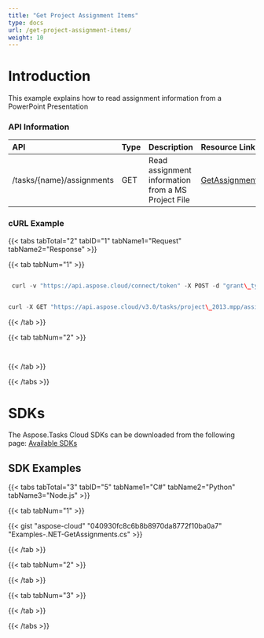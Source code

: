 ```yaml
---
title: "Get Project Assignment Items"
type: docs
url: /get-project-assignment-items/
weight: 10
---
```


# **Introduction**
This example explains how to read assignment information from a PowerPoint Presentation
### **API Information**

|**API**|**Type**|**Description**|**Resource Link**|
| :- | :- | :- | :- |
|/tasks/{name}/assignments|GET|Read assignment information from a MS Project File|[GetAssignments](https://apireference.aspose.cloud/tasks/#/TasksAssignments/GetAssignments)|
### **cURL Example**
{{< tabs tabTotal="2" tabID="1" tabName1="Request" tabName2="Response" >}}

{{< tab tabNum="1" >}}

```java

 curl -v "https://api.aspose.cloud/connect/token" -X POST -d "grant\_type=client\_credentials&client\_id=78946fb4-3bd4-4d3e-b309-f9e2ff9ac6f9&client\_secret=b125f13bf6b76ed81ee990142d841195" -H "Content-Type: application/x-www-form-urlencoded" -H "Accept: application/json"

```

```java

curl -X GET "https://api.aspose.cloud/v3.0/tasks/project\_2013.mpp/assignments" -H "accept: application/json" -H "authorization: Bearer eyJhbGciOiJSUzI1NiIsInR5cCI6IkpXVCJ9.eyJuYmYiOjE1NjI5NjUyODMsImV4cCI6MTU2MzA1MTY4MywiaXNzIjoiaHR0cHM6Ly9hcGkuYXNwb3NlLmNsb3VkIiwiYXVkIjpbImh0dHBzOi8vYXBpLmFzcG9zZS5jbG91ZC9yZXNvdXJjZXMiLCJhcGkucGxhdGZvcm0iLCJhcGkucHJvZHVjdHMiXSwiY2xpZW50X2lkIjoiNzg5NDZmYjQtM2JkNC00ZDNlLWIzMDktZjllMmZmOWFjNmY5IiwiY2xpZW50X2lkU3J2SWQiOiIiLCJzY29wZSI6WyJhcGkucGxhdGZvcm0iLCJhcGkucHJvZHVjdHMiXX0.FoEBnju-L64IPG4LC4cr3fPE9v-2r-ISWj0vOn-QP7vpUz5nw2v7pjbr7bn1ur5ljT0fR1Yofydu6nGqArTRZoqlR8LsHrEK5cbloN49B80Y6w\_slzSBj-1CRjNKpsk7kwB3miJzuEbRB5KeVU78arqkT70T2dZaehdGZ4Cj2DvVA9-ZmKPL9O89\_G8dT\_FIGDychhhuiNbuIkohQv7aU2byYFAM8ylKSHJE8FvjllQy0HtCmmZbyNBuLmf7ecdLvc0mxNiPzJscNoqkMobrzztkf6pIdG\_dfqWbkMCBWlnlb4WM-8twDTp4Z0n1Rt26lmmZY0AAgNQbxbsNUPTfWA"

```

{{< /tab >}}

{{< tab tabNum="2" >}}

```java



```

{{< /tab >}}

{{< /tabs >}}
# **SDKs**
The Aspose.Tasks Cloud SDKs can be downloaded from the following page: [Available SDKs](/available-sdks/)
## **SDK Examples**
{{< tabs tabTotal="3" tabID="5" tabName1="C#" tabName2="Python" tabName3="Node.js" >}}

{{< tab tabNum="1" >}}

{{< gist "aspose-cloud" "040930fc8c6b8b8970da8772f10ba0a7" "Examples-.NET-GetAssignments.cs" >}}

{{< /tab >}}

{{< tab tabNum="2" >}}

{{< /tab >}}

{{< tab tabNum="3" >}}

{{< /tab >}}

{{< /tabs >}}
